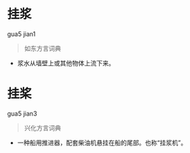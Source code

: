 # 挂浆
gua5 jian1
> 如东方言词典
- 浆水从墙壁上或其他物体上流下来。

# 挂桨
gua5 jian3
> 兴化方言词典
- 一种船用推进器，配套柴油机悬挂在船的尾部。也称“挂浆机”。
